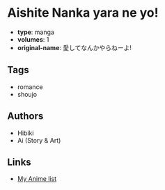 # Aishite Nanka yara ne yo!

-   **type**: manga
-   **volumes**: 1
-   **original-name**: 愛してなんかやらねーよ!

## Tags

-   romance
-   shoujo

## Authors

-   Hibiki
-   Ai (Story & Art)

## Links

-   [My Anime list](https://myanimelist.net/manga/21081/Aishite_Nanka_yara_ne_yo)
